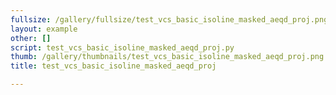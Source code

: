 ```yaml
---
fullsize: /gallery/fullsize/test_vcs_basic_isoline_masked_aeqd_proj.png
layout: example
other: []
script: test_vcs_basic_isoline_masked_aeqd_proj.py
thumb: /gallery/thumbnails/test_vcs_basic_isoline_masked_aeqd_proj.png
title: test_vcs_basic_isoline_masked_aeqd_proj

---
```

